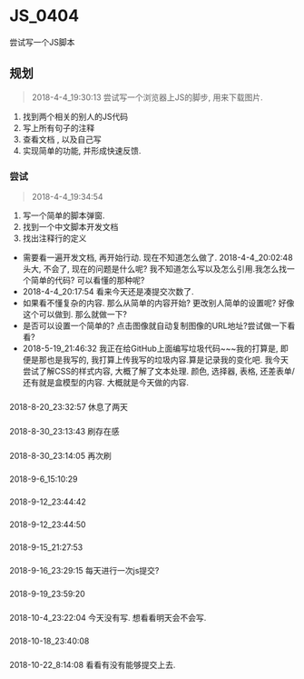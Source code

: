 # JS_0404
尝试写一个JS脚本

## 规划
> 2018-4-4_19:30:13  尝试写一个浏览器上JS的脚步, 用来下载图片.
1. 找到两个相关的别人的JS代码
2. 写上所有句子的注释
3. 查看文档 , 以及自己写
4. 实现简单的功能, 并形成快速反馈.

### 尝试
> 2018-4-4_19:34:54
1. 写一个简单的脚本弹窗.
2. 找到一个中文脚本开发文档
3. 找出注释行的定义
- 需要看一遍开发文档, 再开始行动. 现在不知道怎么做了. 2018-4-4_20:02:48头大, 不会了, 现在的问题是什么呢? 我不知道怎么写以及怎么引用.我怎么找一个简单的代码? 可以看懂的那种呢?
- 2018-4-4_20:17:54  看来今天还是凑提交次数了.
- 如果看不懂复杂的内容. 那么从简单的内容开始? 更改别人简单的设置呢? 好像这个可以做到. 那么就做一下?
- 是否可以设置一个简单的? 点击图像就自动复制图像的URL地址?尝试做一下看看?
- 2018-5-19_21:46:32  我正在给GitHub上面编写垃圾代码~~~我的打算是, 即便是那也是我写的, 我打算上传我写的垃圾内容.算是记录我的变化吧. 我今天尝试了解CSS的样式内容, 大概了解了文本处理. 颜色, 选择器, 表格, 还差表单/还有就是盒模型的内容. 大概就是今天做的内容.

###
2018-8-20_23:32:57  休息了两天

###
2018-8-30_23:13:43   刷存在感

###
2018-8-30_23:14:05   再次刷

###
2018-9-6_15:10:29

###
2018-9-12_23:44:42

###
2018-9-12_23:44:50

###
2018-9-15_21:27:53

###
2018-9-16_23:29:15   每天进行一次js提交?

###
2018-9-19_23:59:20

###
2018-10-4_23:22:04   今天没有写. 想看看明天会不会写.

###
2018-10-18_23:40:08

###
2018-10-22_8:14:08   看看有没有能够提交上去.
